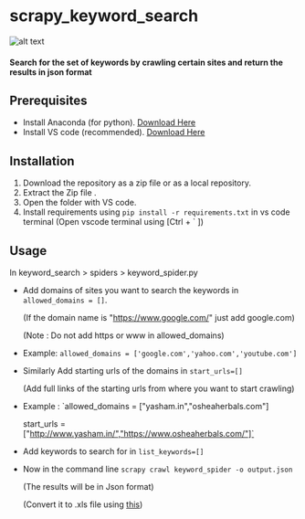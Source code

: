 # scrapy_keyword_search 

![alt text](http://www.rawble.com/skin/frontend/sm_market/default/images/logo.png "Rawble")


#### Search for the set of keywords by crawling certain sites and return the results in json format


Prerequisites
--------------
* Install Anaconda (for python). [Download Here](https://www.anaconda.com/download/)
* Install VS code (recommended). [Download Here](https://code.visualstudio.com/)

Installation
--------------

1. Download the repository as a zip file or as a local repository.
2. Extract the Zip file .
3. Open the folder with VS code.
4. Install requirements using `pip install -r requirements.txt` in vs code terminal
(Open vscode terminal using [Ctrl + ` ])

Usage
-------------
In keyword_search > spiders > keyword_spider.py

* Add domains of sites you want to search the keywords in `allowed_domains = []`.

  (If the domain name is "https://www.google.com/" just add google.com)
  
  (Note : Do not add https or www in allowed_domains)
* Example: `allowed_domains = ['google.com','yahoo.com','youtube.com']`


* Similarly Add starting urls of the domains in `start_urls=[]`

  (Add full links of the starting urls from where you want to start crawling)

* Example : `allowed_domains = ["yasham.in","osheaherbals.com"]

    start_urls = ["http://www.yasham.in/","https://www.osheaherbals.com/"]`
    
* Add keywords to search for in `list_keywords=[]`
    
* Now in the command line `scrapy crawl keyword_spider -o output.json`

  (The results will be in Json format)
  
  (Convert it to .xls file using [this](http://www.json-xls.com/json2xls))
